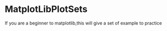# MatplotLibPlotSets
If you are a beginner to matplotlib,this will give a set of example to practice
